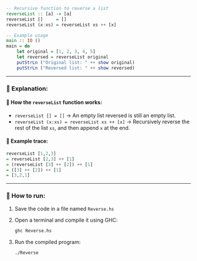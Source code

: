```haskell
-- Recursive function to reverse a list
reverseList :: [a] -> [a]
reverseList []     = []
reverseList (x:xs) = reverseList xs ++ [x]

-- Example usage
main :: IO ()
main = do
    let original = [1, 2, 3, 4, 5]
    let reversed = reverseList original
    putStrLn ("Original list: " ++ show original)
    putStrLn ("Reversed list: " ++ show reversed)
```

---

### 📘 Explanation:

#### 🔁 How the `reverseList` function works:

* `reverseList [] = []`
  → An empty list reversed is still an empty list.
* `reverseList (x:xs) = reverseList xs ++ [x]`
  → Recursively reverse the rest of the list `xs`, and then append `x` at the end.

#### 🧠 Example trace:

```haskell
reverseList [1,2,3]
= reverseList [2,3] ++ [1]
= (reverseList [3] ++ [2]) ++ [1]
= ([3] ++ [2]) ++ [1]
= [3,2,1]
```

---

### 🧪 How to run:

1. Save the code in a file named `Reverse.hs`
2. Open a terminal and compile it using GHC:

   ```bash
   ghc Reverse.hs
   ```
3. Run the compiled program:

   ```bash
   ./Reverse
